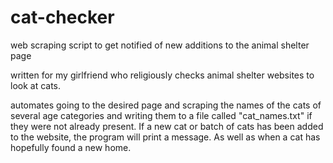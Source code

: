 # cat-checker
web scraping script to get notified of new additions to the animal shelter page


written for my girlfriend who religiously checks animal shelter websites to look at cats.

automates going to the desired page and scraping the names of the cats of several age categories and writing them to a file called "cat_names.txt" if they were not already present. If a new cat or batch of cats has been added to the website, the program will print a message. As well as when a cat has hopefully found a new home.
